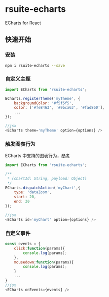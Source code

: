# rsuite-echarts

ECharts for React

## 快速开始

### 安装
```bash
npm i rsuite-echarts --save
```


### 自定义主题

```js
import ECharts from 'rsuite-echarts';

ECharts.registerTheme('myTheme', {
    backgroundColor: '#f5f5f5',
    color: ['#fe8463', '#9bca63', '#fad860'],
    ...
});

//jsx
<ECharts theme='myTheme' option={options} />

```

### 触发图表行为

ECharts 中支持的图表行为，[参考](http://echarts.baidu.com/api.html#action)

```js
import ECharts from 'rsuite-echarts';

/**
 * (chartId: String, payload: Object)
 */
ECharts.dispatchAction('myChart',{
    type: 'dataZoom',
    start: 20,
    end: 30
});

//jsx
<ECharts id='myChart' option={options} />

```

### 自定义事件

```js
const events = {
    click:function(params){
        console.log(params);
    },
    mousedown:function(params){
        console.log(params);
    }
    ...
}
//jsx
<ECharts onEvents={events} />

```

